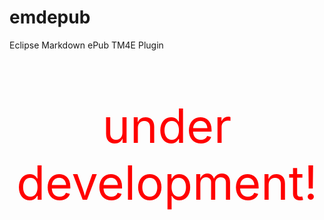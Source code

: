 # emdepub
Eclipse Markdown ePub TM4E Plugin

<p style="color: red; text-align: center; font-size: 75px;">under development!</p>
